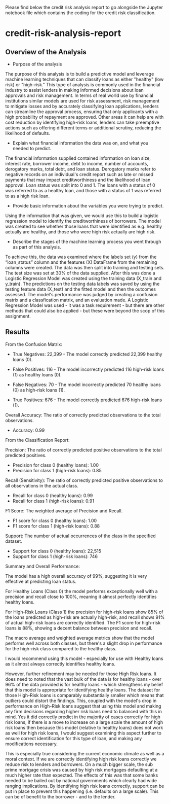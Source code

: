 Please find below the credit risk analysis report to go alongside the Jupyter notebook file which contains the coding for the credit risk classification.

# credit-risk-analysis-report

## Overview of the Analysis

* Purpose of the analysis

The purpose of this analysis is to build a predictive model and leverage machine learning techniques that can classify loans as either "healthy" (low risk) or "high-risk." This type of analysis is commonly used in the financial industry to assist lenders in making informed decisions about loan approvals and risk management. In terms of real world use by financial institutions similar models are used for risk assessment, risk management to mitigate losses and by accurately classifying loan applications, lenders can streamline the approval process, ensuring that only applicants with a high probability of repayment are approved.  Other areas it can help are with cost reduction by identifying high-risk loans, lenders can take preemptive actions such as offering different terms or additional scrutiny, reducing the likelihood of defaults.  

* Explain what financial information the data was on, and what you needed to predict.

The financial information supplied contained information on loan size, interest rate,	borrower income, debt to income, number of accounts,	derogatory marks,	total debt,	and loan status.  Derogatory marks refer to negative records on an individual's credit report such as late or missed payments that may impact creditworthiness and the likelihood of loan approval.  Loan status was split into 0 and 1.  The loans with a status of 0 was referred to as a healthy loan, and those with a status of 1 was referred to as a high risk loan.

* Provide basic information about the variables you were trying to predict.

Using the information that was given, we would use this to build a logistic regression model to identify the creditworthiness of borrowers.  The model was created to see whether those loans that were identified as e.g. healthy actually are healthy, and those who were high risk actually are high risk.    

* Describe the stages of the machine learning process you went through as part of this analysis.
  
To achieve this, the data was examined where the labels set (y) from the “loan_status” column and the features (X) DataFrame from the remaining columns were created.  The data was then split into training and testing sets.  The test size was set at 30% of the data supplied.  After this was done a Logistic Regression Model was created using the training data (X_train and y_train).  The predictions on the testing data labels was saved by using the testing feature data (X_test) and the fitted model and then the outcomes assessed.  The model's performance was judged by creating a confusion matrix and a classfication matrix, and an evaluation made.  A Logistic Regression Model was used - it was a task requirement - but there are other methods that could also be applied - but these were beyond the scop of this assignment. 

## Results

From the Confusion Matrix:

*  True Negatives: 22,399 - The model correctly predicted 22,399 healthy loans (0).

*  False Positives: 116 - The model incorrectly predicted 116 high-risk loans (1) as healthy loans (0).

*  False Negatives: 70 - The model incorrectly predicted 70 healthy loans (0) as high-risk loans (1).

*  True Positives: 676 - The model correctly predicted 676 high-risk loans (1).

Overall Accuracy: The ratio of correctly predicted observations to the total observations.

*  Accuracy: 0.99

From the Classification Report:

Precision: The ratio of correctly predicted positive observations to the total predicted positives.

*  Precision for class 0 (healthy loans): 1.00
*  Precision for class 1 (high-risk loans): 0.85

Recall (Sensitivity): The ratio of correctly predicted positive observations to all observations in the actual class.

*  Recall for class 0 (healthy loans): 0.99
*  Recall for class 1 (high-risk loans): 0.91

F1 Score: The weighted average of Precision and Recall.

*  F1 score for class 0 (healthy loans): 1.00
*  F1 score for class 1 (high-risk loans): 0.88

Support: The number of actual occurrences of the class in the specified dataset.

*  Support for class 0 (healthy loans): 22,515
*  Support for class 1 (high-risk loans): 746

Summary and Overall Performance:

The model has a high overall accuracy of 99%, suggesting it is very effective at predicting loan status.

For Healthy Loans (Class 0) the model performs exceptionally well with a precision and recall close to 100%, meaning it almost perfectly identifies healthy loans.

For High-Risk Loans (Class 1) the precision for high-risk loans show 85% of the loans predicted as high-risk are actually high-risk, and recall shows 91% of actual high-risk loans are correctly identified.  The F1 score for high-risk loans is 88%, showing a decent balance between precision and recall.

The macro average and weighted average metrics show that the model performs well across both classes, but there's a slight drop in performance for the high-risk class compared to the healthy class. 

I would recommend using this model - especially for use with Healthy loans as it almost always correctly identifies healthy loans.  

However, further refinement may be needed for those High Risk loans.  It does need to noted that the vast bulk of the data is for healthy loans - over 96% of the data provided is for healthy loans - which strengthens my belief that this model is appropriate for identifying healthy loans.  The dataset for those High-Risk loans is comparably substantially smaller which means that outliers could distort the findings.  This, coupled with the model's drop in performance on High-Risk loans suggest that using this model and making any firm decisions regarding higher risk loans need to balanced with this in mind.  Yes it did correctly predict in the majority of cases correctly for high risk loans, if there is a move to increase on a large scale the amount of high risk loans then because this model (relative to healthy loans) does not work as well for high risk loans, I would suggest examining this aspect further to ensure correct identification for this type of loan, and making any modifications necessary.

This is especially true considering the current economic climate as well as a moral context.  If we are correctly identifying high risk loans correctly we reduce risk to lenders and borrowers.  On a much bigger scale, the sub prime mortgage crisis was caused by high risk mortgages defaulting at a much higher rate than expected.  The effects of this was that some banks needed to be bailed out by national governments which clearly had wide ranging implications.  By identifying high risk loans correctly, support can be put in place to prevent this happening (i.e. defaults on a large scale).  This can be of benefit to the borrower - and to the lender.  
